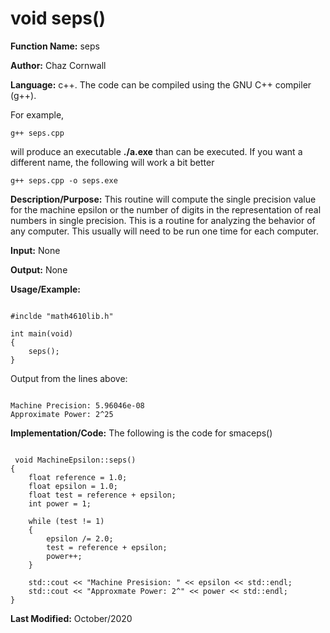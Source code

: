 # void seps()

**Function Name:**           seps

**Author:** Chaz Cornwall

**Language:** c++. The code can be compiled using the GNU C++ compiler (g++).

For example,

    g++ seps.cpp

will produce an executable **./a.exe** than can be executed. If you want a different name, the following will work a bit
better

    g++ seps.cpp -o seps.exe

**Description/Purpose:** This routine will compute the single precision value for the machine epsilon or the number of digits
in the representation of real numbers in single precision. This is a routine for analyzing the behavior of any computer. This
usually will need to be run one time for each computer.

**Input:** None

**Output:** None

**Usage/Example:**

<pre><code> 
#inclde "math4610lib.h" 

int main(void)
{
    seps();
}
</pre></code>

Output from the lines above:

<pre><code> 
Machine Precision: 5.96046e-08
Approximate Power: 2^25
</pre></code>

**Implementation/Code:** The following is the code for smaceps()

<pre><code>
 void MachineEpsilon::seps()
{
    float reference = 1.0;
    float epsilon = 1.0;
    float test = reference + epsilon;
    int power = 1;

    while (test != 1)
    {
        epsilon /= 2.0;
        test = reference + epsilon;
        power++;
    }

    std::cout << "Machine Presision: " << epsilon << std::endl;
    std::cout << "Approxmate Power: 2^" << power << std::endl;
}
</pre></code>

**Last Modified:** October/2020
